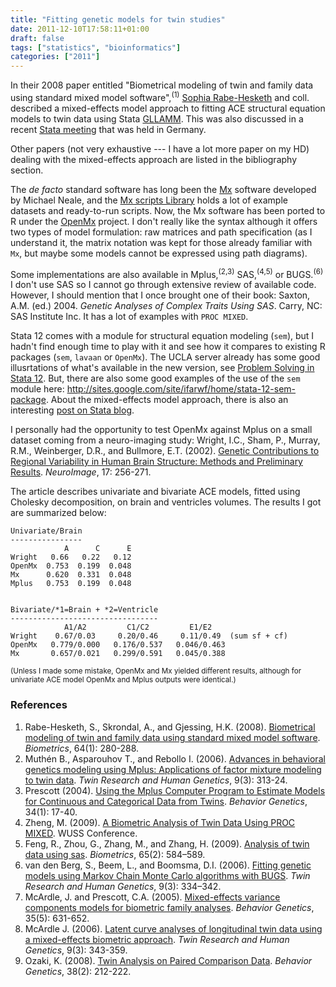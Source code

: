 ```yaml
---
title: "Fitting genetic models for twin studies"
date: 2011-12-10T17:58:11+01:00
draft: false
tags: ["statistics", "bioinformatics"]
categories: ["2011"]
---
```


In their 2008 paper entitled "Biometrical modeling of twin and family data using standard mixed model software",<sup>(1)</sup> [Sophia Rabe-Hesketh](http://www.gllamm.org/sophia.html) and coll. described a mixed-effects model approach to fitting ACE structural equation models to twin data using Stata [GLLAMM](http://www.gllamm.org/). This was also discussed in a recent [Stata meeting](http://www.stata.com/meeting/germany10/abstracts.html) that was held in Germany.

Other papers (not very exhaustive --- I have a lot more paper on my HD) dealing with the mixed-effects approach are listed in the bibliography section.

The *de facto* standard software has long been the [Mx](http://www.vcu.edu/mx/) software developed by Michael Neale, and the [Mx scripts Library](http://www.psy.vu.nl/mxbib/) holds a lot of example datasets and ready-to-run scripts. Now, the Mx software has been ported to R under the [OpenMx](http://openmx.psyc.virginia.edu/) project. I don't really like the syntax although it offers two types of model formulation: raw matrices and path specification (as I understand it, the matrix notation was kept for those already familiar with `Mx`, but maybe some models cannot be expressed using path diagrams).

Some implementations are also available in Mplus,<sup>(2,3)</sup> SAS,<sup>(4,5)</sup> or BUGS.<sup>(6)</sup> I don't use SAS so I cannot go through extensive review of available code. However, I should mention that I once brought one of their book: Saxton, A.M. (ed.) 2004. *Genetic Analyses of Complex Traits Using SAS*. Carry, NC: SAS Institute Inc. It has a lot of examples with `PROC MIXED`.

Stata 12 comes with a module for structural equation modeling (`sem`), but I hadn't find enough time to play with it and see how it compares to existing R packages (`sem`, `lavaan` or `OpenMx`). The UCLA server already has some good illusrtations of what's available in the new version, see [Problem Solving in Stata 12](http://www.ats.ucla.edu/stat/stata/seminars/stata12/). But, there are also some good examples of the use of the `sem` module here: <http://sites.google.com/site/ifarwf/home/stata-12-sem-package>. About the mixed-effects model approach, there is also an interesting [post on Stata blog](http://blog.stata.com/2011/09/28/multilevel-random-effects-in-xtmixed-and-sem-the-long-and-wide-of-it/).

I personally had the opportunity to test OpenMx against Mplus on a small dataset coming from a neuro-imaging study: Wright, I.C., Sham, P., Murray, R.M., Weinberger, D.R., and Bullmore, E.T. (2002). [Genetic Contributions to Regional Variability in Human Brain Structure: Methods and Preliminary Results](http://www-bmu.psychiatry.cam.ac.uk/PUBLICATION_STORE/wright02gen.pdf). *NeuroImage*, 17: 256-271.

The article describes univariate and bivariate ACE models, fitted using Cholesky decomposition, on brain and ventricles volumes. The results I got are summarized below:

```
Univariate/Brain
----------------
            A      C      E
Wright   0.66   0.22   0.12
OpenMx  0.753  0.199  0.048
Mx      0.620  0.331  0.048
Mplus   0.753  0.199  0.048


Bivariate/*1=Brain + *2=Ventricle
---------------------------------
            A1/A2         C1/C2         E1/E2
Wright    0.67/0.03     0.20/0.46     0.11/0.49  (sum sf + cf)
OpenMx   0.779/0.000   0.176/0.537   0.046/0.463
Mx       0.657/0.021   0.299/0.591   0.045/0.388
```

<small>(Unless I made some mistake, OpenMx and Mx yielded different results, although for univariate ACE model OpenMx and Mplus outputs were identical.)</small>

### References

1. Rabe-Hesketh, S., Skrondal, A., and Gjessing, H.K. (2008). [Biometrical modeling of twin and family data using standard mixed model software](http://onlinelibrary.wiley.com/doi/10.1111/j.1541-0420.2007.00803.x/abstract). *Biometrics*, 64(1): 280-288.
2. Muthén B., Asparouhov T., and Rebollo I. (2006). [Advances in behavioral genetics modeling using Mplus: Applications of factor mixture modeling to twin data](http://www.statmodel.com/download/TRHG-Muthen.pdf). *Twin Research and Human Genetics*, 9(3): 313-24.
3. Prescott (2004). [Using the Mplus Computer Program to Estimate Models for Continuous and Categorical Data from Twins](http://www.statmodel.com/download/BG-Prescott2004.pdf). *Behavior Genetics*, 34(1): 17-40.
4. Zheng, M. (2009). [A Biometric Analysis of Twin Data Using PROC MIXED](http://www.wuss.org/proceedings09/09WUSSProceedings/papers/pos/POS-Zheng.pdf). WUSS Conference. 
5. Feng, R., Zhou, G., Zhang, M., and Zhang, H. (2009). [Analysis of twin data using sas](http://www.ncbi.nlm.nih.gov/pmc/articles/PMC2700843/). *Biometrics*, 65(2): 584–589.
6. van den Berg, S., Beem, L., and Boomsma, D.I. (2006). [Fitting genetic models using Markov Chain Monte Carlo algorithms with BUGS](http://www.atypon-link.com/AAP/doi/pdf/10.1375/twin.9.3.334?cookieSet=1). *Twin Research and Human Genetics*, 9(3): 334–342.
7. McArdle, J. and Prescott, C.A. (2005). [Mixed-effects variance components models for biometric family analyses](http://www.springerlink.com/content/gjj5t61672305qh6/). *Behavior Genetics*, 35(5): 631-652.
8. McArdle J. (2006). [Latent curve analyses of longitudinal twin data using a mixed-effects biometric approach](http://www.ncbi.nlm.nih.gov/pubmed/16790145). *Twin Research and Human Genetics*, 9(3): 343-359.
9. Ozaki, K. (2008). [Twin Analysis on Paired Comparison Data](http://www.springerlink.com/content/h715w093g171k650/). *Behavior Genetics*, 38(2): 212-222.
